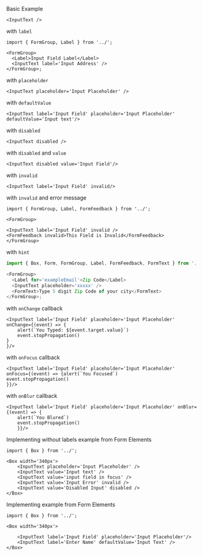 Basic Example

```
<InputText />
```

with `label`

```
import { FormGroup, Label } from '../';

<FormGroup>
  <Label>Input Field Label</Label>
  <InputText label='Input Address' />
</FormGroup>;
```

with `placeholder`

```
<InputText placeholder='Input Placeholder' />
```

with `defaultValue`

```
<InputText label='Input Field' placeholder='Input Placeholder' defaultValue='Input text'/>
```

with `disabled`

```
<InputText disabled />
```

with `disabled` and `value`

```
<InputText disabled value='Input Field'/>
```

with `invalid`

```
<InputText label='Input Field' invalid/>
```

with `invalid` and error message

```
import { FormGroup, Label, FormFeedback } from '../';

<FormGroup>

<InputText label='Input Field' invalid />
<FormFeedback invalid>This Field is Invalid</FormFeedback>
</FormGroup>
```

with `hint`

```js
import { Box, Form, FormGroup, Label, FormFeedback, FormText } from '..';

<FormGroup>
  <Label for='exampleEmail'>Zip Code</Label>
  <InputText placeholder='xxxxx' />
  <FormText>Type 5 digit Zip Code of your city</FormText>
</FormGroup>;
```

with `onChange` callback

```
<InputText label='Input Field' placeholder='Input Placeholder' onChange={(event) => {
	alert(`You Typed: ${event.target.value}`)
	event.stopPropagation()
}
}/>
```

with `onFocus` callback

```
<InputText label='Input Field' placeholder='Input Placeholder' onFocus={(event) => {alert(`You Focused`)
event.stopPropagation()
}}/>
```

with `onBlur` callback

```
<InputText label='Input Field' placeholder='Input Placeholder' onBlur={(event) => {
	alert(`You Blured`)
	event.stopPropagation()
	}}/>
```

Implementing without labels example from Form Elements

```
import { Box } from '../';

<Box width='340px'>
	<InputText placeholder='Input Placeholder' />
	<InputText value='Input text' />
	<InputText value='input field in focus' />
	<InputText value='Input Error' invalid />
	<InputText value='Disabled Input' disabled />
</Box>
```

Implementing example from Form Elements

```
import { Box } from '../';

<Box width='340px'>

	<InputText label='Input Field' placeholder='Input Placeholder'/>
	<InputText label='Enter Name' defaultValue='Input Text' />
</Box>
```
